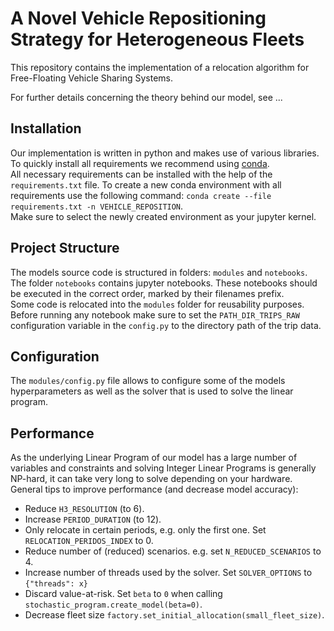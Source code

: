 # A Novel Vehicle Repositioning Strategy for Heterogeneous Fleets

This repository contains the implementation of a relocation algorithm for Free-Floating Vehicle Sharing Systems.

For further details concerning the theory behind our model, see ...

## Installation

Our implementation is written in python and makes use of various libraries.  
To quickly install all requirements we recommend using [conda](https://www.anaconda.com/).  
All necessary requirements can be installed with the help of the `requirements.txt` file.
To create a new conda environment with all requirements use the following command: `conda create --file requirements.txt -n VEHICLE_REPOSITION`.  
Make sure to select the newly created environment as your jupyter kernel.

## Project Structure

The models source code is structured in folders: `modules` and `notebooks`.  
The folder `notebooks` contains jupyter notebooks. These notebooks should be executed in the correct order, marked by their filenames prefix.  
Some code is relocated into the `modules` folder for reusability purposes.  
Before running any notebook make sure to set the `PATH_DIR_TRIPS_RAW` configuration variable in the `config.py` to the directory path of the trip data.

## Configuration

The `modules/config.py` file allows to configure some of the models hyperparameters as well as the solver that is used to solve the linear program.

## Performance

As the underlying Linear Program of our model has a large number of variables and constraints and solving Integer Linear Programs is generally NP-hard, it can take very long to solve depending on your hardware.  
General tips to improve performance (and decrease model accuracy):

- Reduce `H3_RESOLUTION` (to 6).
- Increase `PERIOD_DURATION` (to 12).
- Only relocate in certain periods, e.g. only the first one. Set `RELOCATION_PERIDOS_INDEX` to 0.
- Reduce number of (reduced) scenarios. e.g. set `N_REDUCED_SCENARIOS` to 4.
- Increase number of threads used by the solver. Set `SOLVER_OPTIONS` to `{"threads": x}`
- Discard value-at-risk. Set `beta` to `0` when calling `stochastic_program.create_model(beta=0)`.
- Decrease fleet size `factory.set_initial_allocation(small_fleet_size)`.
